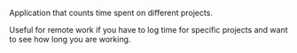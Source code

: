 Application that counts time spent on different projects.

Useful for remote work if you have to log time for specific projects and want to see how long you are working.
